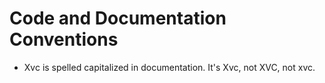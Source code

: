# Code and Documentation Conventions


- Xvc is spelled capitalized in documentation. It's Xvc, not XVC, not xvc.

